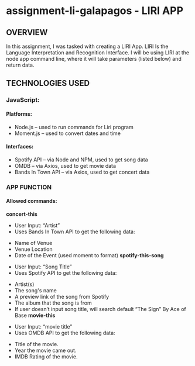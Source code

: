 # assignment-li-galapagos - LIRI APP

## **OVERVIEW**

In this assignment, I was tasked with creating a LIRI App. LIRI Is the Language Interpretation and Recognition Interface. I will be using LIRI at the node app command line, where it will take parameters (listed below) and return data. 

## **TECHNOLOGIES USED**

### **JavaScript:**
#### **Platforms:**
* Node.js – used to run commands for Liri program
* Moment.js – used to convert dates and time
#### **Interfaces:**
* Spotify API – via Node and NPM, used to get song data
* OMDB – via Axios, used to get movie data
* Bands In Town API – via Axios, used to get concert data

### **APP FUNCTION**
#### **Allowed commands:**
**concert-this**
   * User Input: “Artist”
   * Uses Bands In Town API to get the following data:
   - Name of Venue
   - Venue Location
   - Date of the Event (used moment to format)
**spotify-this-song**
   * User Input: “Song Title”
   * Uses Spotify API to get the following data:
   - Artist(s)
   - The song's name
   - A preview link of the song from Spotify
   - The album that the song is from
   - If user doesn’t input song title, will search default “The Sign” By Ace of Base
**movie-this**
   * User Input: “movie title”
   * Uses OMDB API to get the following data:
   - Title of the movie.
   - Year the movie came out.
   - IMDB Rating of the movie.
  

